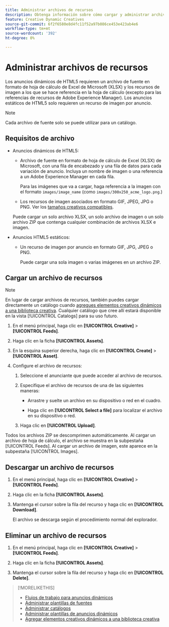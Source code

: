 ```yaml
---
title: Administrar archivos de recursos
description: Obtenga información sobre cómo cargar y administrar archivos de recursos para un anunciante.
feature: Creative Dynamic Creatives
source-git-commit: 6f2f6580e8d4fc11f52a97b086ce453e423ab4e6
workflow-type: tm+mt
source-wordcount: '392'
ht-degree: 0%

---
```


# Administrar archivos de recursos

Los anuncios dinámicos de HTML5 requieren un archivo de fuente en formato de hoja de cálculo de Excel de Microsoft (XLSX) y los recursos de imagen a los que se hace referencia en la hoja de cálculo (excepto para las referencias de recursos de Adobe Experience Manager). Los anuncios estáticos de HTML5 solo requieren un recurso de imagen por anuncio.

>[!NOTE]
>
> Cada archivo de fuente solo se puede utilizar para un catálogo.

## Requisitos de archivo

* Anuncios dinámicos de HTML5:

   * Archivo de fuente en formato de hoja de cálculo de Excel (XLSX) de Microsoft, con una fila de encabezado y una fila de datos para cada variación de anuncio. Incluya un nombre de imagen o una referencia a un Adobe Experience Manager en cada fila.<!-- need spec of available column names that the user-created header names must map to; need to reference it in feed template topic too, so make it a separate file/appendix. -->

     Para las imágenes que va a cargar, haga referencia a la imagen con el formato `images/image_name` (como `images/300x250_acme_logo.png`.)<!-- Verify.  Also need to include the spec for how to reference images in AEM -->

   * Los recursos de imagen asociados en formato GIF, JPEG, JPG o PNG.<!-- NOT GIF still? And is this true: The maximum file size is two (2) MB. --> Ver los [tamaños creativos compatibles](/help/creative/creative-libraries/creative-sizes.md).

  Puede cargar un solo archivo XLSX, un solo archivo de imagen o un solo archivo ZIP que contenga cualquier combinación de archivos XLSX e imagen.<!-- Check w/eng re any limitations or best practices WRT number of files and filesize allowed -->

* Anuncios HTML5 estáticos:

   * Un recurso de imagen por anuncio en formato GIF, JPG, JPEG o PNG.

     Puede cargar una sola imagen o varias imágenes en un archivo ZIP.<!-- Check w/eng re any limitations or best practices WRT number of files and filesize allowed -->

## Cargar un archivo de recursos

>[!NOTE]
>
>En lugar de cargar archivos de recursos, también puedes cargar directamente un catálogo cuando [agregues elementos creativos dinámicos a una biblioteca creativa](/help/creative/creative-libraries/creative-add-dynamic.md). Cualquier catálogo que cree allí estará disponible en la vista [!UICONTROL Catalogs] para su uso futuro.

1. En el menú principal, haga clic en **[!UICONTROL Creative]** > **[!UICONTROL Feeds]**.

1. Haga clic en la ficha **[!UICONTROL Assets]**.

1. En la esquina superior derecha, haga clic en **[!UICONTROL Create]** > **[!UICONTROL Asset]**.

1. Configure el archivo de recursos:

   1. Seleccione el anunciante que puede acceder al archivo de recursos.

   1. Especifique el archivo de recursos de una de las siguientes maneras:

      * Arrastre y suelte un archivo en su dispositivo o red en el cuadro.

      * Haga clic en **[!UICONTROL Select a file]** para localizar el archivo en su dispositivo o red.

   1. Haga clic en **[!UICONTROL Upload]**.

Todos los archivos ZIP se descomprimen automáticamente. Al cargar un archivo de hoja de cálculo, el archivo se muestra en la subpestaña [!UICONTROL Feeds]. Al cargar un archivo de imagen, este aparece en la subpestaña [!UICONTROL Images].

## Descargar un archivo de recursos

1. En el menú principal, haga clic en **[!UICONTROL Creative]** > **[!UICONTROL Feeds]**.

1. Haga clic en la ficha **[!UICONTROL Assets]**.

1. Mantenga el cursor sobre la fila del recurso y haga clic en **[!UICONTROL Download]**.

   El archivo se descarga según el procedimiento normal del explorador.

## Eliminar un archivo de recursos

1. En el menú principal, haga clic en **[!UICONTROL Creative]** > **[!UICONTROL Feeds]**.

1. Haga clic en la ficha **[!UICONTROL Assets]**.

1. Mantenga el cursor sobre la fila del recurso y haga clic en **[!UICONTROL Delete]**.

>[!MORELIKETHIS]
>
>* [Flujos de trabajo para anuncios dinámicos](/help/creative/introduction/workflow-dynamic-ads.md)
>* [Administrar plantillas de fuentes](/help/creative/feeds/feed-template-manage.md)
>* [Administrar catálogos](/help/creative/feeds/catalog-manage.md)
>* [Administrar plantillas de anuncios dinámicos](/help/creative/ad-templates/ad-template-manage.md)
>* [Agregar elementos creativos dinámicos a una biblioteca creativa](/help/creative/creative-libraries/creative-add-dynamic.md)
